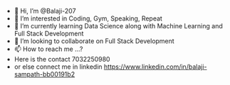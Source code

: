 - 👋 Hi, I’m @Balaji-207
- 👀 I’m interested in Coding, Gym, Speaking, Repeat
- 🌱 I’m currently learning Data Science along with Machine Learning and Full Stack Development
- 💞️ I’m looking to collaborate on Full Stack Development
- 📫 How to reach me ...?
- Here is the contact 7032250980 
- or else connect me in linkedin https://www.linkedin.com/in/balaji-sampath-bb00191b2

<!---
Balaji-207/Balaji-207 is a ✨ special ✨ repository because its `README.md` (this file) appears on your GitHub profile.
You can click the Preview link to take a look at your changes.
--->
